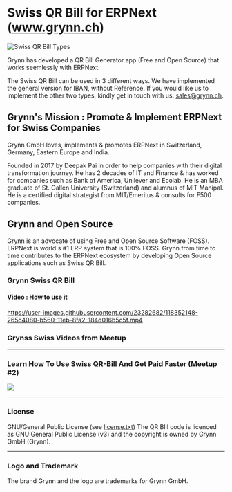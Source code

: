 #  Swiss QR Bill for ERPNext (www.grynn.ch)

![Swiss QR Bill Types](https://user-images.githubusercontent.com/23282682/116856072-c201be80-abfa-11eb-85e8-4a91ec53334b.jpg)

Grynn has developed a QR Bill Generator app (Free and Open Source) that works seemlessly with ERPNext. 

The Swiss QR Bill can be used in 3 different ways. We have implemented the general version for IBAN, without Reference. If you would like us to implement the other two types, kindly get in touch with us. sales@grynn.ch. 

## Grynn's Mission : Promote & Implement ERPNext for Swiss Companies

Grynn GmbH loves, implements & promotes ERPNext in Switzerland, Germany, Eastern Europe and India. 

Founded in 2017 by Deepak Pai in order to help companies with their digital transformation journey. He has 2 decades of IT and Finance & has worked for companies such as Bank of America, Unilever and Ecolab. He is an MBA graduate of St. Gallen University (Switzerland) and alumnus of MIT Manipal. He is a certified digital strategist from MIT/Emeritus & consults for F500 companies.

## Grynn and Open Source
Grynn is an advocate of using Free and Open Source Software (FOSS). ERPNext is world's #1 ERP system that is 100% FOSS. 
Grynn from time to time contributes to the ERPNext ecosystem by developing Open Source applications such as Swiss QR Bill. 


### Grynn Swiss QR Bill 

#### Video : How to use it
https://user-images.githubusercontent.com/23282682/118352148-265c4080-b560-11eb-8fa2-184d016b5c5f.mp4



### Grynss Swiss Videos from Meetup
---

### Learn How To Use Swiss QR-Bill And Get Paid Faster (Meetup #2)
[![](http://img.youtube.com/vi/iqwXXd-USV4/0.jpg)](https://youtu.be/iqwXXd-USV4 "Learn How To Use QR-Bill and Get Paid Faster")

---

### License

GNU/General Public License (see [license.txt](license.txt))
The QR BIll code is licenced as GNU General Public License (v3) and the copyright is owned by Grynn GmbH (Grynn).

---
### Logo and Trademark
The brand Grynn and the logo are trademarks for Grynn GmbH.
